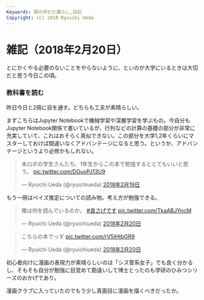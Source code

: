 ```yaml
---
Keywords: 頭の中だだ漏らし,日記
Copyright: (C) 2018 Ryuichi Ueda
---
```


# 雑記（2018年2月20日）

とにかくやる必要のないことをやらないように、といのが大学にいるときは大切だと思う今日この頃。

### 教科書を読む

昨日今日と2冊に目を通す。どちらも工夫が素晴らしい。

まずこちらはJupyter Notebookで機械学習や深層学習を学ぶもの。今自分もJupyter Notebook関係で書いているが、行列などの計算の基礎の部分が非常に充実していて、これはおそらく真似できない。この部分を大学1,2年くらいにマスターしておけば間違いなくアドバンテージになると思う。というか、アドバンテージというより必修かもしれない。


<blockquote class="twitter-tweet" data-lang="ja"><p lang="ja" dir="ltr">未ロボの学生さんたち、1年生からこの本で勉強するととてもいいと思う。 <a href="https://t.co/DGuvPJ13U9">pic.twitter.com/DGuvPJ13U9</a></p>&mdash; Ryuichi Ueda (@ryuichiueda) <a href="https://twitter.com/ryuichiueda/status/965530617562591233?ref_src=twsrc%5Etfw">2018年2月19日</a></blockquote>
<script async src="https://platform.twitter.com/widgets.js" charset="utf-8"></script>


もう一冊はベイズ推定についての読み物。考え方が勉強できる。


<blockquote class="twitter-tweet" data-lang="ja"><p lang="ja" dir="ltr">俺は何を読んでいるのか。 <a href="https://twitter.com/hashtag/%E8%89%AF%E3%81%95%E3%81%92%E3%81%A7%E3%81%99?src=hash&amp;ref_src=twsrc%5Etfw">#良さげです</a> <a href="https://t.co/TkaABJYncM">pic.twitter.com/TkaABJYncM</a></p>&mdash; Ryuichi Ueda (@ryuichiueda) <a href="https://twitter.com/ryuichiueda/status/965753623077560321?ref_src=twsrc%5Etfw">2018年2月20日</a></blockquote>
<script async src="https://platform.twitter.com/widgets.js" charset="utf-8"></script>

<blockquote class="twitter-tweet" data-lang="ja"><p lang="ja" dir="ltr">こちらの本でっす <a href="https://t.co/rV5iHtbGR9">pic.twitter.com/rV5iHtbGR9</a></p>&mdash; Ryuichi Ueda (@ryuichiueda) <a href="https://twitter.com/ryuichiueda/status/965754478472261632?ref_src=twsrc%5Etfw">2018年2月20日</a></blockquote>
<script async src="https://platform.twitter.com/widgets.js" charset="utf-8"></script>


初心者向けに漫画の表現力が素晴らしいのは「シス管系女子」でも良く分かるし、そもそも自分が勉強に目覚めて勘違いして博士とったのも学研のひみつシリーズのおかげであり。


漫画クラブに入っていたのでもう少し真面目に漫画を描くべきだったか。
